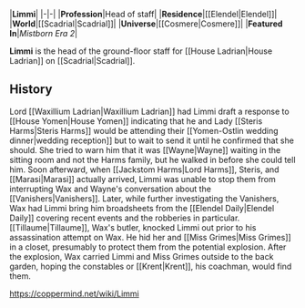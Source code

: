 |**Limmi**|
|-|-|
|**Profession**|Head of staff|
|**Residence**|[[Elendel\|Elendel]]|
|**World**|[[Scadrial\|Scadrial]]|
|**Universe**|[[Cosmere\|Cosmere]]|
|**Featured In**|*Mistborn Era 2*|

**Limmi** is the head of the ground-floor staff for [[House Ladrian\|House Ladrian]] on [[Scadrial\|Scadrial]].

## History
Lord [[Waxillium Ladrian\|Waxillium Ladrian]] had Limmi draft a response to [[House Yomen\|House Yomen]] indicating that he and Lady [[Steris Harms\|Steris Harms]] would be attending their [[Yomen-Ostlin wedding dinner\|wedding reception]] but to wait to send it until he confirmed that she should. She tried to warn him that it was [[Wayne\|Wayne]] waiting in the sitting room and not the Harms family, but he walked in before she could tell him. Soon afterward, when [[Jackstom Harms\|Lord Harms]], Steris, and [[Marasi\|Marasi]] actually arrived, Limmi was unable to stop them from interrupting Wax and Wayne's conversation about the [[Vanishers\|Vanishers]].
Later, while further investigating the Vanishers, Wax had Limmi bring him broadsheets from the [[Elendel Daily\|Elendel Daily]] covering recent events and the robberies in particular.
[[Tillaume\|Tillaume]], Wax's butler, knocked Limmi out prior to his assassination attempt on Wax. He hid her and [[Miss Grimes\|Miss Grimes]] in a closet, presumably to protect them from the potential explosion. After the explosion, Wax carried Limmi and Miss Grimes outside to the back garden, hoping the constables or [[Krent\|Krent]], his coachman, would find them.



https://coppermind.net/wiki/Limmi
